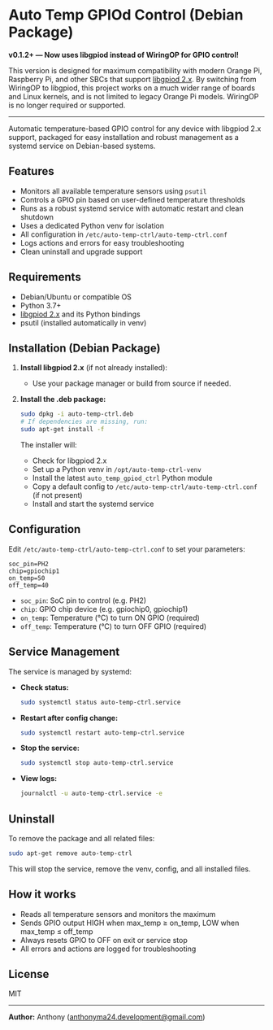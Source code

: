 # Auto Temp GPIOd Control (Debian Package)

**v0.1.2+ — Now uses libgpiod instead of WiringOP for GPIO control!**

This version is designed for maximum compatibility with modern Orange Pi, Raspberry Pi, and other SBCs that support [libgpiod 2.x](https://git.kernel.org/pub/scm/libs/libgpiod/libgpiod.git/). By switching from WiringOP to libgpiod, this project works on a much wider range of boards and Linux kernels, and is not limited to legacy Orange Pi models. WiringOP is no longer required or supported.

---

Automatic temperature-based GPIO control for any device with libgpiod 2.x support, packaged for easy installation and robust management as a systemd service on Debian-based systems.

## Features
- Monitors all available temperature sensors using `psutil`
- Controls a GPIO pin based on user-defined temperature thresholds
- Runs as a robust systemd service with automatic restart and clean shutdown
- Uses a dedicated Python venv for isolation
- All configuration in `/etc/auto-temp-ctrl/auto-temp-ctrl.conf`
- Logs actions and errors for easy troubleshooting
- Clean uninstall and upgrade support

## Requirements
- Debian/Ubuntu or compatible OS
- Python 3.7+
- [libgpiod 2.x](https://git.kernel.org/pub/scm/libs/libgpiod/libgpiod.git/) and its Python bindings
- psutil (installed automatically in venv)

## Installation (Debian Package)

1. **Install libgpiod 2.x** (if not already installed):
   - Use your package manager or build from source if needed.

2. **Install the .deb package:**
   ```bash
   sudo dpkg -i auto-temp-ctrl.deb
   # If dependencies are missing, run:
   sudo apt-get install -f
   ```
   The installer will:
   - Check for libgpiod 2.x
   - Set up a Python venv in `/opt/auto-temp-ctrl-venv`
   - Install the latest `auto_temp_gpiod_ctrl` Python module
   - Copy a default config to `/etc/auto-temp-ctrl/auto-temp-ctrl.conf` (if not present)
   - Install and start the systemd service

## Configuration

Edit `/etc/auto-temp-ctrl/auto-temp-ctrl.conf` to set your parameters:

```
soc_pin=PH2
chip=gpiochip1
on_temp=50
off_temp=40
```
- `soc_pin`: SoC pin to control (e.g. PH2)
- `chip`: GPIO chip device (e.g. gpiochip0, gpiochip1)
- `on_temp`: Temperature (°C) to turn ON GPIO (required)
- `off_temp`: Temperature (°C) to turn OFF GPIO (required)

## Service Management

The service is managed by systemd:

- **Check status:**
  ```bash
  sudo systemctl status auto-temp-ctrl.service
  ```
- **Restart after config change:**
  ```bash
  sudo systemctl restart auto-temp-ctrl.service
  ```
- **Stop the service:**
  ```bash
  sudo systemctl stop auto-temp-ctrl.service
  ```
- **View logs:**
  ```bash
  journalctl -u auto-temp-ctrl.service -e
  ```

## Uninstall

To remove the package and all related files:
```bash
sudo apt-get remove auto-temp-ctrl
```
This will stop the service, remove the venv, config, and all installed files.

## How it works
- Reads all temperature sensors and monitors the maximum
- Sends GPIO output HIGH when max_temp ≥ on_temp, LOW when max_temp ≤ off_temp
- Always resets GPIO to OFF on exit or service stop
- All errors and actions are logged for troubleshooting

## License
MIT

---
**Author:** Anthony (<anthonyma24.development@gmail.com>)
